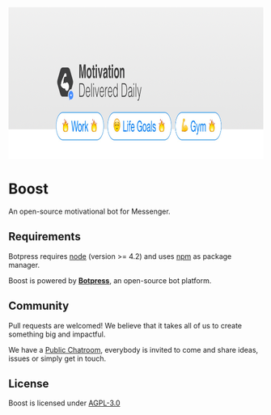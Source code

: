 <a href='https://m.me/BoostFuel'><img src='/assets/banner.png' height='300px'></a>

# Boost

An open-source motivational bot for Messenger.

## Requirements

Botpress requires [node](https://nodejs.org) (version >= 4.2) and uses [npm](https://www.npmjs.com) as package manager.

Boost is powered by [**Botpress**](https://github.com/botpress/botpress), an open-source bot platform.

## Community

Pull requests are welcomed! We believe that it takes all of us to create something big and impactful.

We have a [Public Chatroom](https://gitter.im/botpress/core), everybody is invited to come and share ideas, issues or simply get in touch.

## License

Boost is licensed under [AGPL-3.0](/LICENSE)
